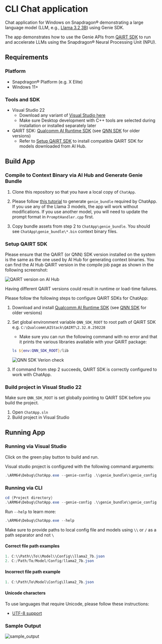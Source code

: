 # CLI Chat application

Chat application for Windows on Snapdragon® demonstrating a large language model (LLM, e.g., [Llama 3.2 3B](https://aihub.qualcomm.com/compute/models/llama_v3_2_3b_chat_quantized)) using Genie SDK.

The app demonstrates how to use the Genie APIs from [QAIRT SDK](https://qpm.qualcomm.com/#/main/tools/details/Qualcomm_AI_Runtime_SDK) to run and accelerate LLMs using the Snapdragon® Neural Processing Unit (NPU).

## Requirements

### Platform

- Snapdragon® Platform (e.g. X Elite)
- Windows 11+

### Tools and SDK

- Visual Studio 22
  - Download any variant of [Visual Studio here](https://visualstudio.microsoft.com/vs/)
  - Make sure Desktop development with C++ tools are selected during installation or installed separately later
- QAIRT SDK: [Qualcomm AI Runtime SDK](https://qpm.qualcomm.com/#/main/tools/details/Qualcomm_AI_Runtime_SDK) (see [QNN SDK](https://qpm.qualcomm.com/#/main/tools/details/qualcomm_ai_engine_direct) for older versions)
  - Refer to [Setup QAIRT SDK](#setup-qairt-sdk) to install compatible QAIRT SDK for models downloaded from AI Hub.

## Build App

### Compile to Context Binary via AI Hub and Generate Genie Bundle

1. Clone this repository so that you have a local copy of `ChatApp`.

2. Please follow [this
tutorial](https://github.com/quic/ai-hub-apps/tree/main/tutorials/llm_on_genie)
to generate `genie_bundle` required by ChatApp. If you use any of the Llama 3
models, the app will work without modifications. If you use another model, you
will need to update the prompt format in `PromptHandler.cpp` first.

3. Copy bundle assets from step 2 to `ChatApp\genie_bundle`. You should see
`ChatApp\genie_bundle\*.bin` context binary files.


### Setup QAIRT SDK

Please ensure that the QAIRT (or QNN) SDK version installed on the system is the same as the one used by AI Hub for generating context binaries.
You can find the AI Hub QAIRT version in the compile job page as shown in the following screenshot:

![QAIRT version on AI Hub](assets/images/ai-hub-qnn-version.png)

Having different QAIRT versions could result in runtime or load-time failures.

Please follow the following steps to configure QAIRT SDKs for ChatApp:

1. Download and install [Qualcomm AI Runtime SDK](https://qpm.qualcomm.com/#/main/tools/details/Qualcomm_AI_Runtime_SDK) (see [QNN SDK](https://qpm.qualcomm.com/#/main/tools/details/qualcomm_ai_engine_direct) for older versions)
2. Set global environment variable `QNN_SDK_ROOT` to root path of QAIRT SDK e.g. `C:\Qualcomm\AIStack\QAIRT\2.32.0.250228`

    - Make sure you can run the following command with no error and that it prints the various libraries available with your QAIRT package:

    ```powershell
    ls ${env:QNN_SDK_ROOT}/lib
    ```

    ![QNN SDK Verion check](assets/images/sample-qnn-sdk-check.png)
3. If command from step 2 succeeds, QAIRT SDK is correctly configured to work with ChatApp.


### Build project in Visual Studio 22

Make sure `QNN_SDK_ROOT` is set globally pointing to QAIRT SDK before you build the project.

1. Open `ChatApp.sln`
2. Build project in Visual Studio

## Running App

### Running via Visual Studio

Click on the green play button to build and run.

Visual studio project is configured with the following command arguments:

```powershell
.\ARM64\Debug\ChatApp.exe --genie-config .\\genie_bundle\\genie_config.json --base-dir .\\genie_bundle\\
```

### Running via CLI

```powershell
cd {Project directory}
.\ARM64\Debug\ChatApp.exe --genie-config .\\genie_bundle\\genie_config.json --base-dir .\\genie_bundle\\
```

Run `--help` to learn more:

```powershell
.\ARM64\Debug\ChatApp.exe --help
```

Make sure to provide paths to local config file and models using `\\` or `/` as a path separator and not `\`


#### Correct file path examples

```powershell
1. C:\\Path\\To\\Model\\Config\\llama2_7b.json
2. C:/Path/To/Model/Config/llama2_7b.json
```

#### Incorrect file path example

```powershell
1. C:\Path\To\Model\Config\llama2_7b.json
```

#### Unicode characters

To use languages that require Unicode, please follow these instructions:

* [UTF-8 support](https://github.com/quic/ai-hub-apps/blob/main/tutorials/llm_on_genie/powershell/README.md#utf-8-support)


### Sample Output

![sample_output](assets/images/sample_output.png)
